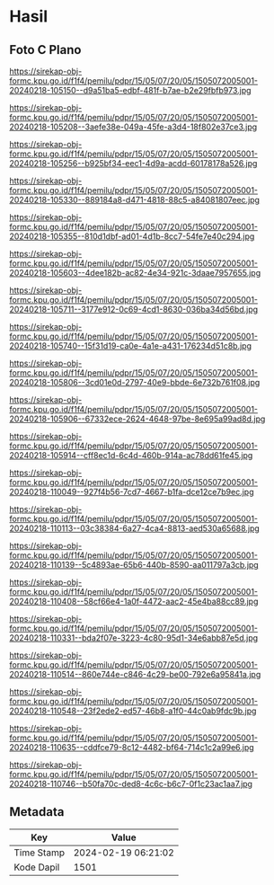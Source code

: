 # Hasil

## Foto C Plano

https://sirekap-obj-formc.kpu.go.id/f1f4/pemilu/pdpr/15/05/07/20/05/1505072005001-20240218-105150--d9a51ba5-edbf-481f-b7ae-b2e29fbfb973.jpg

https://sirekap-obj-formc.kpu.go.id/f1f4/pemilu/pdpr/15/05/07/20/05/1505072005001-20240218-105208--3aefe38e-049a-45fe-a3d4-18f802e37ce3.jpg

https://sirekap-obj-formc.kpu.go.id/f1f4/pemilu/pdpr/15/05/07/20/05/1505072005001-20240218-105256--b925bf34-eec1-4d9a-acdd-60178178a526.jpg

https://sirekap-obj-formc.kpu.go.id/f1f4/pemilu/pdpr/15/05/07/20/05/1505072005001-20240218-105330--889184a8-d471-4818-88c5-a84081807eec.jpg

https://sirekap-obj-formc.kpu.go.id/f1f4/pemilu/pdpr/15/05/07/20/05/1505072005001-20240218-105355--810d1dbf-ad01-4d1b-8cc7-54fe7e40c294.jpg

https://sirekap-obj-formc.kpu.go.id/f1f4/pemilu/pdpr/15/05/07/20/05/1505072005001-20240218-105603--4dee182b-ac82-4e34-921c-3daae7957655.jpg

https://sirekap-obj-formc.kpu.go.id/f1f4/pemilu/pdpr/15/05/07/20/05/1505072005001-20240218-105711--3177e912-0c69-4cd1-8630-036ba34d56bd.jpg

https://sirekap-obj-formc.kpu.go.id/f1f4/pemilu/pdpr/15/05/07/20/05/1505072005001-20240218-105740--15f31d19-ca0e-4a1e-a431-176234d51c8b.jpg

https://sirekap-obj-formc.kpu.go.id/f1f4/pemilu/pdpr/15/05/07/20/05/1505072005001-20240218-105806--3cd01e0d-2797-40e9-bbde-6e732b761f08.jpg

https://sirekap-obj-formc.kpu.go.id/f1f4/pemilu/pdpr/15/05/07/20/05/1505072005001-20240218-105906--67332ece-2624-4648-97be-8e695a99ad8d.jpg

https://sirekap-obj-formc.kpu.go.id/f1f4/pemilu/pdpr/15/05/07/20/05/1505072005001-20240218-105914--cff8ec1d-6c4d-460b-914a-ac78dd61fe45.jpg

https://sirekap-obj-formc.kpu.go.id/f1f4/pemilu/pdpr/15/05/07/20/05/1505072005001-20240218-110049--927f4b56-7cd7-4667-b1fa-dce12ce7b9ec.jpg

https://sirekap-obj-formc.kpu.go.id/f1f4/pemilu/pdpr/15/05/07/20/05/1505072005001-20240218-110113--03c38384-6a27-4ca4-8813-aed530a65688.jpg

https://sirekap-obj-formc.kpu.go.id/f1f4/pemilu/pdpr/15/05/07/20/05/1505072005001-20240218-110139--5c4893ae-65b6-440b-8590-aa011797a3cb.jpg

https://sirekap-obj-formc.kpu.go.id/f1f4/pemilu/pdpr/15/05/07/20/05/1505072005001-20240218-110408--58cf66e4-1a0f-4472-aac2-45e4ba88cc89.jpg

https://sirekap-obj-formc.kpu.go.id/f1f4/pemilu/pdpr/15/05/07/20/05/1505072005001-20240218-110331--bda2f07e-3223-4c80-95d1-34e6abb87e5d.jpg

https://sirekap-obj-formc.kpu.go.id/f1f4/pemilu/pdpr/15/05/07/20/05/1505072005001-20240218-110514--860e744e-c846-4c29-be00-792e6a95841a.jpg

https://sirekap-obj-formc.kpu.go.id/f1f4/pemilu/pdpr/15/05/07/20/05/1505072005001-20240218-110548--23f2ede2-ed57-46b8-a1f0-44c0ab9fdc9b.jpg

https://sirekap-obj-formc.kpu.go.id/f1f4/pemilu/pdpr/15/05/07/20/05/1505072005001-20240218-110635--cddfce79-8c12-4482-bf64-714c1c2a99e6.jpg

https://sirekap-obj-formc.kpu.go.id/f1f4/pemilu/pdpr/15/05/07/20/05/1505072005001-20240218-110746--b50fa70c-ded8-4c6c-b6c7-0f1c23ac1aa7.jpg


## Metadata

| Key        | Value               |
| ---------- | ------------------- |
| Time Stamp | 2024-02-19 06:21:02 |
| Kode Dapil | 1501                |



